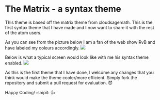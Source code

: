 
# The Matrix - a syntax theme

This theme is based off the matrix theme from cloudsagemath.  This is the first syntax theme that I have made and I now want to share it with the rest of the atom users.


As you can see from the picture below I am a fan of the web show RvB and have labeled my colours accordingly.
![](https://raw.githubusercontent.com/Huaraz2/the-matrix-syntax/master/res/colours%20screenshot.png)

Below is what a typical screen would look like with me his syntax theme enabled.
![](https://raw.githubusercontent.com/Huaraz2/the-matrix-syntax/master/res/example%20page%20screenshot.png)

As this is the first theme that I have done, I welcome any changes that you think would make the theme cooler/more efficient.  Simply fork the repository and submit a pull request for evaluation. :smiling_imp:

Happy Coding! :shipit: :+1:
